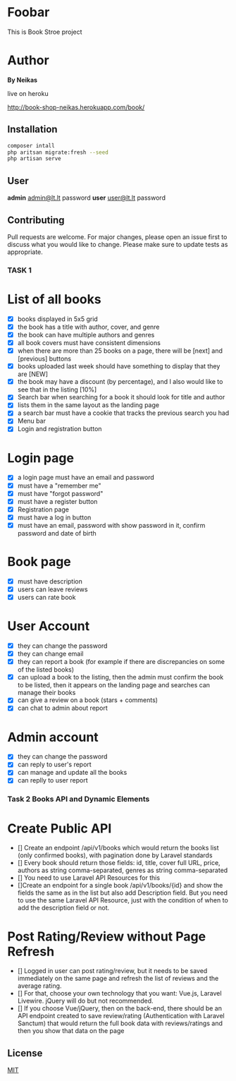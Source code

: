 # Foobar

This is Book Stroe project

# Author

 **By Neikas**

live on heroku

http://book-shop-neikas.herokuapp.com/book/

## Installation

```bash
composer intall
php aritsan migrate:fresh --seed
php artisan serve
```
## User

**admin**
admin@lt.lt
password
**user**
user@lt.lt
password

## Contributing
Pull requests are welcome. For major changes, please open an issue first to discuss what you would like to change.
Please make sure to update tests as appropriate.

### TASK 1

# List of all books
- [x] books displayed in 5x5 grid
- [x] the book has a title with author, cover, and genre
- [x] the book can have multiple authors and genres
- [x] all book covers must have consistent dimensions
- [x] when there are more than 25 books on a page, there will be [next] and [previous] buttons
- [x] books uploaded last week should have something to display that they are [NEW]
- [x]  the book may have a discount (by percentage), and I also would like to see that in the listing [10%]
- [x] Search bar when searching for a book it should look for title and author
- [x] lists them in the same layout as the landing page
- [x] a search bar must have a cookie that tracks the previous search you had
- [x] Menu bar
- [x] Login and registration button

# Login page
- [x] a login page must have an email and password
- [x] must have a "remember me"
- [x] must have "forgot password"
- [x] must have a register button
- [x] Registration page
- [x] must have a log in button
- [x] must have an email, password with show password in it, confirm password and date of birth
# Book page
- [x] must have description
- [x] users can leave reviews
- [x] users can rate book
# User Account
- [x] they can change the password
- [x] they can change email
- [x] they can report a book (for example if there are discrepancies on some of the listed books)
- [x] can upload a book to the listing, then the admin must confirm the book to be listed, then it appears on the landing page and searches
can manage their books
- [x] can give a review on a book (stars + comments)
- [x] can chat to admin about report
# Admin account
- [x] they can change the password
- [x] can reply to user's report
- [x] can manage and update all the books
- [x] can replly to user report

### Task 2 Books API and Dynamic Elements

# Create Public API

- [] Create an endpoint /api/v1/books which would return the books list (only confirmed books), with pagination done by Laravel standards
- [] Every book should return those fields: id, title, cover full URL, price, authors as string comma-separated, genres as string comma-separated
- [] You need to use Laravel API Resources for this
- []Create an endpoint for a single book /api/v1/books/{id} and show the fields the same as in the list but also add Description field. But you need to use the same Laravel API Resource, just with the condition of when to add the description field or not.

# Post Rating/Review without Page Refresh

- [] Logged in user can post rating/review, but it needs to be saved immediately on the same page and refresh the list of reviews and the average rating.
- [] For that, choose your own technology that you want: Vue.js, Laravel Livewire. jQuery will do but not recommended.
- [] If you choose Vue/jQuery, then on the back-end, there should be an API endpoint created to save review/rating (Authentication with Laravel Sanctum) that would return the full book data with reviews/ratings and then you show that data on the page 


## License
[MIT](https://choosealicense.com/licenses/mit/)